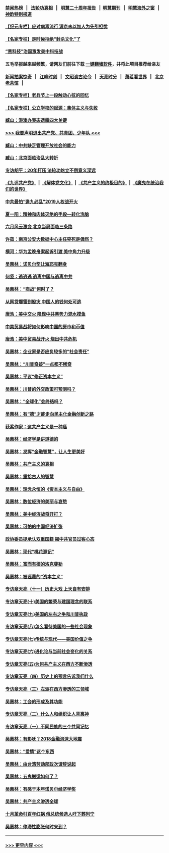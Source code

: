 #### [禁闻热榜](热点新闻.md?=0)  &nbsp;&nbsp;|&nbsp;&nbsp; [法轮功真相](https://github.com/gfw-breaker/truth/blob/master/README.md?=0) &nbsp;&nbsp;|&nbsp;&nbsp; [明慧二十周年报告](https://github.com/gfw-breaker/mh-reports/blob/master/README.md?=0) &nbsp;&nbsp;|&nbsp;&nbsp;[明慧期刊](https://github.com/gfw-breaker/mh-qikan) &nbsp;&nbsp;|&nbsp;&nbsp; [明慧海外之窗](https://github.com/gfw-breaker/mh-news/blob/master/README.md?=0) &nbsp;&nbsp;|&nbsp;&nbsp; [神韵特别报道](https://github.com/gfw-breaker/mh-news/blob/master/shenyun.md?=0)
#### [【纪元专栏】应对病毒流行 渥京未以加人为先引担忧](../pages/nsc423/n11875714.md?t=03140031) 
#### [【名家专栏】是时候拒绝“封杀文化”了](../pages/nsc423/n11814093.md?t=03140031) 
#### [“黑科技”治国激发美中科技战](../pages/nsc423/n11638056.md?t=03140031) 
#### 五毛举报越来越频繁，请网友们前往下载 [一键翻墙软件](https://github.com/gfw-breaker/ssr-accounts)，并将此项目推荐给亲友
#### [新闻拍案惊奇](https://github.com/gfw-breaker/banned-news/blob/master/pages/link4.md) &nbsp;&nbsp;|&nbsp;&nbsp; [江峰时刻](https://github.com/gfw-breaker/banned-news/blob/master/pages/link4.md) &nbsp;&nbsp;|&nbsp;&nbsp; [文昭谈古论今](https://github.com/gfw-breaker/banned-news/blob/master/pages/link4.md) &nbsp;&nbsp;|&nbsp;&nbsp; [天亮时分](https://github.com/gfw-breaker/banned-news/blob/master/pages/link4.md) &nbsp;&nbsp;|&nbsp;&nbsp; [萧茗看世界](https://github.com/gfw-breaker/banned-news/blob/master/pages/link4.md) &nbsp;&nbsp;|&nbsp;&nbsp; [北京老茶馆](https://github.com/gfw-breaker/banned-news/blob/master/pages/link4.md) &nbsp;&nbsp;|&nbsp;&nbsp; 
#### [【名家专栏】老兵节上一段触动心弦的回忆](../pages/nsc423/n11646016.md?t=03140031) 
#### [【名家专栏】公立学校的起源：集体主义与失败](../pages/nsc423/n11601833.md?t=03140031) 
#### [臧山：港澳办表态透露四大关键](../pages/nsc423/n11421628.md?t=03140031) 
#### [>>> 我要声明退出共产党、共青团、少年队 <<<](https://github.com/begood0513/goodnews/blob/master/quit/letter.md) 
#### [臧山：中共缺乏管理开放社会的能力](../pages/nsc423/n11407457.md?t=03140031) 
#### [臧山：北京面临治乱大转折](../pages/nsc423/n11406895.md?t=03140031) 
#### [专访胡平：20年打压 法轮功屹立不倒意义深远](../pages/nsc423/n11398800.md?t=03140031) 
#### [《九评共产党》](https://github.com/begood0513/9ping.md/blob/master/README.md) &nbsp;|&nbsp; [《解体党文化》](../../../../jtdwh.md/blob/master/README.md)  &nbsp;|&nbsp; [《共产主义的终极目的》](../../../../gczydzjmd.md/blob/master/README.md) &nbsp;|&nbsp; [《魔鬼在统治我们的世界》](../../../../mgztzwmdsj.md/blob/master/README.md) 
#### [中共最怕“逢九必乱”2019人权战开火](../pages/nsc423/n11385248.md?t=03140031) 
#### [夏一阳：精神和肉体灭绝的手段—转化洗脑](../pages/nsc423/n11368250.md?t=03140031) 
#### [六月风云激变 北京当局面临三条路](../pages/nsc423/n11313668.md?t=03140031) 
#### [许茹：南京公安大数据中心主任猝死是偶然？](../pages/nsc423/n11064744.md?t=03140031) 
#### [横河：华为孟晚舟案起诉引渡 美中角力升级](../pages/nsc423/n11027230.md?t=03140031) 
#### [吴惠林：诺贝尔奖让海耶克翻身](../pages/nsc423/n10890049.md?t=03140031) 
#### [何坚：逃逃逃 逃离中国与逃离中共](../pages/nsc423/n10592891.md?t=03140031) 
#### [吴惠林：“商战”何时了？](../pages/nsc423/n10573558.md?t=03140031) 
#### [从网贷爆雷到股灾 中国人的钱何处可逃](../pages/nsc423/n10572800.md?t=03140031) 
#### [唐浩：美中交火 隐现中共黑势力混水摸鱼](../pages/nsc423/n10544040.md?t=03140031) 
#### [中美贸易战将如何影响中国的房市和币值](../pages/nsc423/n10543697.md?t=03140031) 
#### [唐浩：美中贸易战开火 烧出中共危机](../pages/nsc423/n10540126.md?t=03140031) 
#### [吴惠林：企业家是否应负较多的“社会责任”](../pages/nsc423/n10535022.md?t=03140031) 
#### [吴惠林：“川普奇迹”一点都不稀奇](../pages/nsc423/n10512808.md?t=03140031) 
#### [吴惠林：平议“修正资本主义”](../pages/nsc423/n10495724.md?t=03140031) 
#### [吴惠林：川普的外交政策可预测吗？](../pages/nsc423/n10462387.md?t=03140031) 
#### [吴惠林：“全球化”会终结吗？](../pages/nsc423/n10452838.md?t=03140031) 
#### [吴惠林：有“德”才能走向民主化金融创新之路](../pages/nsc423/n10432292.md?t=03140031) 
#### [获奖作家：这共产主义是一种癌](../pages/nsc423/n10431541.md?t=03140031) 
#### [吴惠林：经济学是讲道德的](../pages/nsc423/n10398014.md?t=03140031) 
#### [吴惠林：发挥“金融智慧”，让人生更美好](../pages/nsc423/n10375019.md?t=03140031) 
#### [吴惠林：共产主义的真相](../pages/nsc423/n10351394.md?t=03140031) 
#### [吴惠林：重拾古人的智慧](../pages/nsc423/n10337691.md?t=03140031) 
#### [吴惠林：理念永恒的《资本主义与自由》](../pages/nsc423/n10316274.md?t=03140031) 
#### [吴惠林：数位经济的美丽与哀愁](../pages/nsc423/n10292946.md?t=03140031) 
#### [吴惠林：美中经济战将开打？](../pages/nsc423/n10258825.md?t=03140031) 
#### [吴惠林：可怕的中国经济扩张](../pages/nsc423/n10219147.md?t=03140031) 
#### [政协委员提承认双重国籍 揭中共官员过客心态](../pages/nsc423/n10208809.md?t=03140031) 
#### [吴惠林：现代“桃花源记”](../pages/nsc423/n10185234.md?t=03140031) 
#### [吴惠林：富而有德的洛克斐勒](../pages/nsc423/n10142264.md?t=03140031) 
#### [吴惠林：被诬蔑的“资本主义”](../pages/nsc423/n10124816.md?t=03140031) 
#### [专访章天亮（十一）历史大戏 上天自有安排](../pages/nsc423/n10094905.md?t=03140031) 
#### [专访章天亮(十)美国的繁荣与建国理念的联系](../pages/nsc423/n10094899.md?t=03140031) 
#### [专访章天亮(九)美国的左右之争和川普执政](../pages/nsc423/n10094889.md?t=03140031) 
#### [专访章天亮(八)怎么看待美国的一些社会现象](../pages/nsc423/n10094857.md?t=03140031) 
#### [专访章天亮(七)传统与现代——美国价值之争](../pages/nsc423/n10093140.md?t=03140031) 
#### [专访章天亮(六)进化论与当前社会变化的关系](../pages/nsc423/n10092036.md?t=03140031) 
#### [专访章天亮(五)为何共产主义在西方不断渗透](../pages/nsc423/n10083620.md?t=03140031) 
#### [专访章天亮（四）历史上的预言告诉我们什么](../pages/nsc423/n10083606.md?t=03140031) 
#### [专访章天亮（三）左派在西方渗透的三领域](../pages/nsc423/n10081115.md?t=03140031) 
#### [吴惠林：工会的形成及其功能](../pages/nsc423/n10080633.md?t=03140031) 
#### [专访章天亮（二）什么人和组织让人背离神](../pages/nsc423/n10076637.md?t=03140031) 
#### [专访章天亮（一）不同民族的三个共同记忆](../pages/nsc423/n10074188.md?t=03140031) 
#### [吴惠林：有影呒？2018金融泡沫大地震](../pages/nsc423/n10040534.md?t=03140031) 
#### [吴惠林：“爱情”这个东西](../pages/nsc423/n10019423.md?t=03140031) 
#### [吴惠林：由台湾劳动部政次请辞说起](../pages/nsc423/n9979679.md?t=03140031) 
#### [吴惠林：五鬼搬运如何了？](../pages/nsc423/n9925338.md?t=03140031) 
#### [吴惠林：有感于本年诺贝尔经济学奖](../pages/nsc423/n9871883.md?t=03140031) 
#### [吴惠林：共产主义渗透全球](../pages/nsc423/n9812748.md?t=03140031) 
#### [十月革命引百年红祸 俄总统候选人吁下葬列宁](../pages/nsc423/n9810182.md?t=03140031) 
#### [吴惠林：停滞性膨胀何时来到？](../pages/nsc423/n9764136.md?t=03140031) 

----
#### [ >>> 更早内容 <<< ](../indexes/nsc423-earlier.md)
